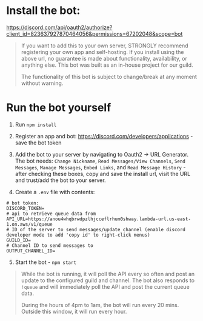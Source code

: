 # Install the bot:

https://discord.com/api/oauth2/authorize?client_id=823637927870464056&permissions=67202048&scope=bot

> If you want to add this to your own server, STRONGLY recommend registering your own app and self-hosting. If you install using the above url, no guarantee is made about functionality, availability, or anything else. This bot was built as an in-house project for our guild.
>
> The functionality of this bot is subject to change/break at any moment without warning.

# Run the bot yourself

1. Run `npm install`

2. Register an app and bot: https://discord.com/developers/applications - save the bot token

3. Add the bot to your server by navigating to Oauth2 -> URL Generator. The bot needs: `Change Nickname`, `Read Messages/View Channels`, `Send Messages`, `Manage Messages`, `Embed Links`, and `Read Message History` - after checking these boxes, copy and save the install url, visit the URL and trust/add the bot to your server.

4. Create a `.env` file with contents:

```
# bot token:
DISCORD_TOKEN=
# api to retrieve queue data from
API_URL=https://anou4whqbrwdpzlhjcceflrhum0shway.lambda-url.us-east-1.on.aws/v1/queue
# ID of the server to send messages/update channel (enable discord developer mode to add 'copy id' to right-click menus)
GUILD_ID=
# Channel ID to send messages to
OUTPUT_CHANNEL_ID=
```

5. Start the bot - `npm start`

> While the bot is running, it will poll the API every so often and post an update to the configured guild and channel. The bot also responds to `!queue` and will immediately poll the API and post the current queue data.
>
> During the hours of 4pm to 1am, the bot will run every 20 mins. Outside this window, it will run every hour.
